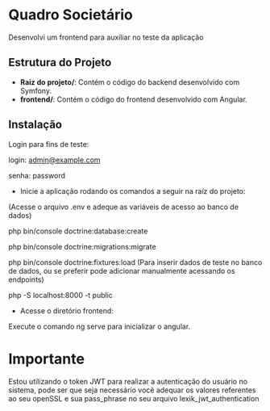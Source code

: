 # Quadro Societário

Desenvolvi um frontend para auxiliar no teste da aplicação

## Estrutura do Projeto

- **Raiz do projeto/**: Contém o código do backend desenvolvido com Symfony.
- **frontend/**: Contém o código do frontend desenvolvido com Angular.

## Instalação

Login para fins de teste:

login: admin@example.com

senha: password

- Inicie a aplicação rodando os comandos a seguir na raíz do projeto:

(Acesse o arquivo .env e adeque as variáveis de acesso ao banco de dados)

php bin/console doctrine:database:create

php bin/console doctrine:migrations:migrate

php bin/console doctrine:fixtures:load (Para inserir dados de teste no banco de dados, ou se preferir pode adicionar manualmente acessando os endpoints)

php -S localhost:8000 -t public

- Acesse o diretório frontend:

Execute o comando ng serve para inicializar o angular.

# Importante 
Estou utilizando o token JWT para realizar a autenticação do usuário no sistema, pode ser que seja necessário você adequar os valores referentes ao seu openSSL e sua pass_phrase no seu arquivo lexik_jwt_authentication
